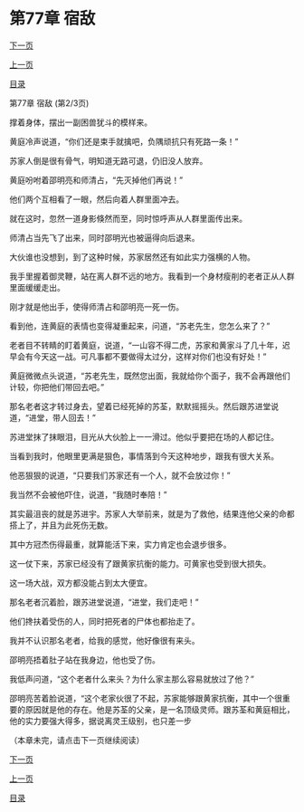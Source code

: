<h1>第77章   宿敌</h1>
            <div><p><a href="./0230_%E7%AC%AC77%E7%AB%A0_%E5%AE%BF%E6%95%8C.md">下一页</a></p><p><a href="./0228_%E7%AC%AC77%E7%AB%A0_%E5%AE%BF%E6%95%8C.md">上一页</a></p><p><a href="../">目录</a></p></div>
            <div><p>第77章   宿敌 (第2/3页)</p><p>撑着身体，摆出一副困兽犹斗的模样来。</p><p>黄庭冷声说道，“你们还是束手就擒吧，负隅顽抗只有死路一条！”</p><p>苏家人倒是很有骨气，明知道无路可退，仍旧没人放弃。</p><p>黄庭吩咐着邵明亮和师清占，“先灭掉他们再说！”</p><p>他们两个互相看了一眼，然后向着人群里面冲去。</p><p>就在这时，忽然一道身影倏然而至，同时惊呼声从人群里面传出来。</p><p>师清占当先飞了出来，同时邵明光也被逼得向后退来。</p><p>大伙谁也没想到，到了这种时候，苏家居然还有如此实力强横的人物。</p><p>我手里握着御灵鞭，站在离人群不远的地方。我看到一个身材瘦削的老者正从人群里面缓缓走出。</p><p>刚才就是他出手，使得师清占和邵明亮一死一伤。</p><p>看到他，连黄庭的表情也变得凝重起来，问道，“苏老先生，您怎么来了？”</p><p>老者目不转睛的盯着黄庭，说道，“一山容不得二虎，苏家和黄家斗了几十年，迟早会有今天这一战。可凡事都不要做得太过分，这样对你们也没有好处！”</p><p>黄庭微微点头说道，“苏老先生，既然您出面，我就给你个面子，我不会再跟他们计较，你把他们带回去吧。”</p><p>那名老者这才转过身去，望着已经死掉的苏荃，默默摇摇头。然后跟苏进堂说道，“进堂，带人回去！”</p><p>苏进堂抹了抹眼泪，目光从大伙脸上一一滑过。他似乎要把在场的人都记住。</p><p>当看到我时，他眼里更满是狠色，事情落到今天这种地步，跟我有很大关系。</p><p>他恶狠狠的说道，“只要我们苏家还有一个人，就不会放过你！”</p><p>我当然不会被他吓住，说道，“我随时奉陪！”</p><p>其实最沮丧的就是苏进宇。苏家人大举前来，就是为了救他，结果连他父亲的命都搭上了，并且为此死伤无数。</p><p>其中方冠杰伤得最重，就算能活下来，实力肯定也会退步很多。</p><p>这一仗下来，苏家已经没有了跟黄家抗衡的能力。可黄家也受到很大损失。</p><p>这一场大战，双方都没能占到太大便宜。</p><p>那名老者沉着脸，跟苏进堂说道，“进堂，我们走吧！”</p><p>他们搀扶着受伤的人，同时把死者的尸体也都抬走了。</p><p>我并不认识那名老者，给我的感觉，他好像很有来头。</p><p>邵明亮捂着肚子站在我身边，他也受了伤。</p><p>我低声问道，“这个老者什么来头？为什么家主那么容易就放过了他？”</p><p>邵明亮苦着脸说道，“这个老家伙很了不起，苏家能够跟黄家抗衡，其中一个很重要的原因就是他的存在。他是苏荃的父亲，是一名顶级灵师。跟苏荃和黄庭相比，他的实力要强大得多，据说离灵王级别，也只差一步</p><p>（本章未完，请点击下一页继续阅读）</p></div>
            <div><p><a href="./0230_%E7%AC%AC77%E7%AB%A0_%E5%AE%BF%E6%95%8C.md">下一页</a></p><p><a href="./0228_%E7%AC%AC77%E7%AB%A0_%E5%AE%BF%E6%95%8C.md">上一页</a></p><p><a href="../">目录</a></p></div>